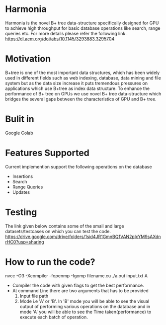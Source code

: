 # Harmonia
Harmonia is the novel B+ tree data-structure specifically designed for GPU to achieve high throughput for basic database operations like search, range queries etc. For more details please refer the following link.
https://dl.acm.org/doi/abs/10.1145/3293883.3295704

# Motivation
B+tree is one of the most important data structures, which has been widely used in different fields such as web
indexing, database, data mining and file system but as the data size increase it puts tremendous pressures on applications
which use B+tree as index data structure. To enhance the performance of B+ tree on GPUs we use novel B+ tree data-structure which bridges the several gaps between the characteristics of GPU and B+ tree.

# Bulit in
Google Colab

# Features Supported
Current implemention support the following operations on the database 
* Insertions
* Search
* Range Queries
* Updates

# Testing
The link given below contains some of the small and large datasets/testcases on which you can test the code.
https://drive.google.com/drive/folders/1sid4JR1GmnBQ1VAN2pIcYM9sAXdnrHC0?usp=sharing

# How to run the code?
nvcc -O3 -Xcompiler -fopenmp -Igomp filename.cu
./a.out input.txt A

* Compiler the code with given flags to get the best performance.
* At command Line there are two arguments that has to be provided
  1. Input file path
  2. Mode i.e 'A' or 'B'. In 'B' mode you will be able to see the visual output of performing various operations on the database and in mode 'A' you will be able to see the Time taken(performance) to execute each batch of operation. 


